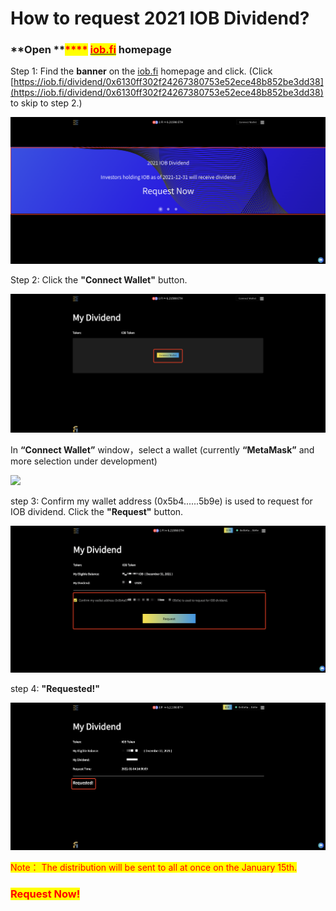# How to request 2021 IOB Dividend?

### **Open **<mark style="color:red;">****</mark> [<mark style="color:red;">**iob.fi**</mark>](https://iob.fi) **homepage**

Step 1: Find the **banner** on the [iob.fi](https://iob.fi) homepage and click. (Click [https://iob.fi/dividend/0x6130ff302f24267380753e52ece48b852be3dd38](https://iob.fi/dividend/0x6130ff302f24267380753e52ece48b852be3dd38) to skip to step 2.)

![](../.gitbook/assets/WechatIMG3.png)

Step 2: Click the **"Connect Wallet"** button.

![](../.gitbook/assets/WX20220105-150257@2x.png)

In **“Connect Wallet”** window，select a wallet (currently **“MetaMask”** and more selection under development)

![](../.gitbook/assets/%E5%9B%BE%E7%89%87.png)

step 3:  Confirm my wallet address (0x5b4......5b9e) is used to request for IOB dividend. Click the **"Request"** button.

![](../.gitbook/assets/WX20220105-154325@2x.png)

step 4:  **"Requested!"**&#x20;

![](<../.gitbook/assets/1641367146742 (1).jpg>)

<mark style="color:red;">Note： The distribution will be sent to all at once on the January 15th.</mark>

### <mark style="color:red;">Request Now!</mark>
